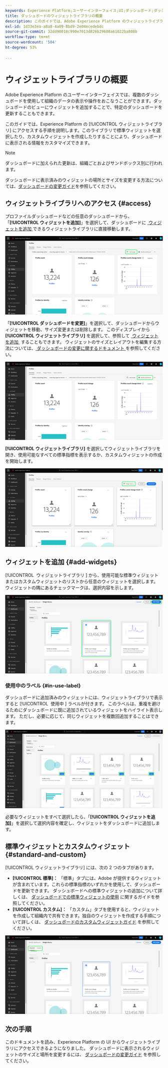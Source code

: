 ```yaml
---
keywords: Experience Platform;ユーザーインターフェイス;UI;ダッシュボード;ダッシュボード;プロファイル;セグメント;宛先;ライセンスの使用
title: ダッシュボードのウィジェットライブラリの概要
description: このガイドでは、Adobe Experience Platform のウィジェットライブラリにアクセスする手順を説明します。
exl-id: 1d33e3ea-a8a8-4a09-8bd9-2e04ecedebdc
source-git-commit: 32dd90018c990e7013d826b29608a61022ba808b
workflow-type: tm+mt
source-wordcount: '504'
ht-degree: 53%

---
```


# ウィジェットライブラリの概要

Adobe Experience Platform のユーザーインターフェイスでは、複数のダッシュボードを使用して組織のデータの表示や操作をおこなうことができます。ダッシュボードのビューにウィジェットを追加することで、特定のダッシュボードを更新することもできます。

このガイドでは、Experience Platform の [!UICONTROL ウィジェットライブラリ] にアクセスする手順を説明します。このライブラリで標準ウィジェットを選択したり、カスタムウィジェットを作成したりすることにより、ダッシュボードに表示される情報をカスタマイズできます。

>[!NOTE]
>
>ダッシュボードに加えられた更新は、組織ごとおよびサンドボックス別に行われます。

ダッシュボードに表示済みのウィジェットの場所とサイズを変更する方法については、[ダッシュボードの変更ガイド](modify.md)を参照してください。

## ウィジェットライブラリへのアクセス {#access}

プロファイルダッシュボードなどの任意のダッシュボードから、「**[!UICONTROL ウィジェットを追加]**」を選択して、ダッシュボードに [&#x200B; ウィジェットを追加 &#x200B;](#add-widgets) できるウィジェットライブラリに直接移動します。

![&#x200B; 「ウィジェットを追加」ボタンがハイライト表示されたプロファイルダッシュボードの「概要」タブ。](../images/customization/profiles-overview-add-widget.png)

「**[!UICONTROL ダッシュボードを変更]**」を選択して、ダッシュボードからウィジェットを移動、サイズ変更または削除します。 このディスプレイから **[!UICONTROL ウィジェットライブラリ]** を選択して、参照して [&#x200B; ウィジェットを追加 &#x200B;](#add-widgets) することもできます。 ウィジェットのサイズとレイアウトを編集する方法については、[&#x200B; ダッシュボードの変更に関するドキュメント &#x200B;](./modify.md) を参照してください。

![&#x200B; 「ダッシュボードを変更」がハイライト表示されたプロファイルダッシュボードの概要。](../images/customization/modify-dashboard.png)

**[!UICONTROL ウィジェットライブラリ]** を選択してウィジェットライブラリを開き、使用可能なすべての標準指標を表示するか、カスタムウィジェットの作成を開始します。

![&#x200B; ウィジェットライブラリがハイライト表示された変更ダッシュボードビュー。](../images/customization/widget-library-button.png)

## ウィジェットを追加 {#add-widgets}

[!UICONTROL &#x200B; ウィジェットライブラリ &#x200B;] から、使用可能な標準ウィジェットまたはカスタムウィジェットのリストから任意のウィジェットを選択します。 ウィジェットの隅にあるチェックマークは、選択内容を示します。

![&#x200B; 選択したウィジェットとチェックマークがハイライト表示されているウィジェットライブラリ &#x200B;](../images/customization/confirm-selected-widget-to-add.png)

### 使用中のラベル {#in-use-label}

ダッシュボードに追加済みのウィジェットには、ウィジェットライブラリで表示すると [!UICONTROL &#x200B; 使用中 &#x200B;] ラベルが付きます。 このラベルは、重複を避けるためにダッシュボードに既に追加されているウィジェットをハイライト表示します。 ただし、必要に応じて、同じウィジェットを複数回追加することはできます。

![&#x200B; 使用中のラベルがハイライト表示されたウィジェットライブラリ &#x200B;](../images/customization/in-use-label.png)

必要なウィジェットをすべて選択したら、「**[!UICONTROL ウィジェットを追加]**」を選択して選択内容を確定し、ウィジェットをダッシュボードに追加します。

## 標準ウィジェットとカスタムウィジェット {#standard-and-custom}

[!UICONTROL ウィジェットライブラリ] には、次の 2 つのタブがあります。

* **[!UICONTROL 標準]：** 「標準」タブには、Adobe が提供するウィジェットが含まれています。これらの標準指標のいずれかを使用して、ダッシュボードを更新できます。 ダッシュボードへの標準ウィジェットの追加について詳しくは、 [ダッシュボードでの標準ウィジェットの使用](standard-widgets.md) に関するガイドを参照してください。
* **[!UICONTROL カスタム]：** 「カスタム」タブを使用すると、ウィジェットを作成して組織内で共有できます。独自のウィジェットを作成する手順について詳しくは、 [ダッシュボードのカスタムウィジェットガイド](custom-widgets.md) を参照してください。

![&#x200B; 「標準」タブと「カスタム」タブがハイライト表示されたウィジェットライブラリ &#x200B;](../images/customization/widget-library.png)

## 次の手順

このドキュメントを読み、Experience Platform の UI からウィジェットライブラリにアクセスできるようになりました。 ダッシュボードに表示されるウィジェットのサイズと場所を変更するには、 [ダッシュボードの変更ガイド](modify.md) を参照してください。
